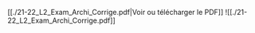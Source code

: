 ﻿[[./21-22_L2_Exam_Archi_Corrige.pdf|Voir ou télécharger le PDF]]
![[./21-22_L2_Exam_Archi_Corrige.pdf]]
